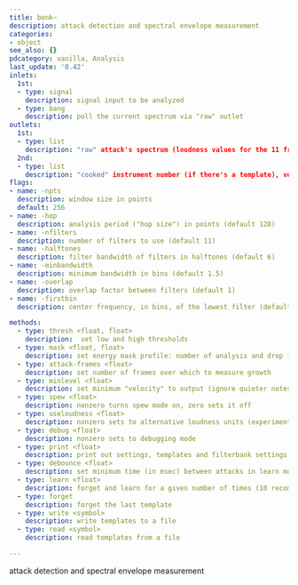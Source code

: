 ```yaml
---
title: bonk~
description: attack detection and spectral envelope measurement
categories:
- object
see_also: {}
pdcategory: vanilla, Analysis
last_update: '0.42'
inlets:
  1st:
  - type: signal
    description: signal input to be analyzed
  - type: bang
    description: poll the current spectrum via "raw" outlet
outlets:
  1st:
  - type: list
    description: "raw" attack's spectrum (loudness values for the 11 frequency bands used)
  2nd:
  - type: list
    description: "cooked" instrument number (if there's a template), velocity and temperature
flags:	
- name: -npts
  description: window size in points 
  default: 256
- name: -hop
  description: analysis period ("hop size") in points (default 128)
- name: -nfilters
  description: number of filters to use (default 11)
- name: -halftones
  description: filter bandwidth of filters in halftones (default 6)
- name: -minbandwidth
  description: minimum bandwidth in bins (default 1.5)
- name: -overlap
  description: overlap factor between filters (default 1)
- name: -firstbin
  description: center frequency, in bins, of the lowest filter (default 1)

methods:
  - type: thresh <float, float>
    description:  set low and high thresholds
  - type: mask <float, float>
    description: set energy mask profile: number of analysis and drop factor
  - type: attack-frames <float>
    description: set number of frames over which to measure growth
  - type: minlevel <float>
    description: set minimum "velocity" to output (ignore quieter notes)
  - type: spew <float>
    description: nonzero turns spew mode on, zero sets it off
  - type: useloudness <float>
    description: nonzero sets to alternative loudness units (experimental)
  - type: debug <float>
    description: nonzero sets to debugging mode
  - type: print <float>
    description: print out settings, templates and filterbank settings for nonzero
  - type: debounce <float>
    description: set minimum time (in msec) between attacks in learn mode
  - type: learn <float>
    description: forget and learn for a given number of times (10 recommended)
  - type: forget
    description: forget the last template
  - type: write <symbol>
    description: write templates to a file
  - type: read <symbol>
    description: read templates from a file

---
```

attack detection and spectral envelope measurement

